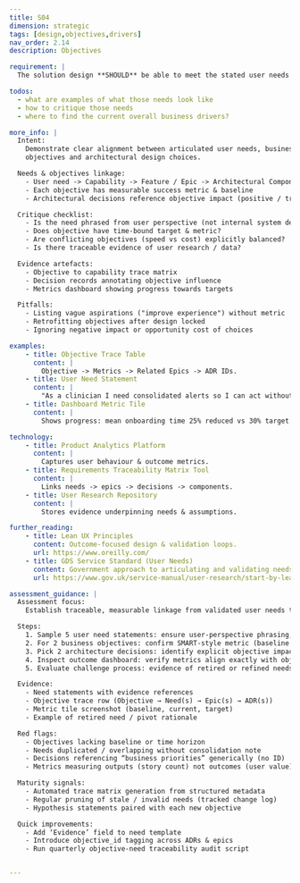 ```yaml
---
title: S04
dimension: strategic
tags: [design,objectives,drivers]
nav_order: 2.14
description: Objectives

requirement: |
  The solution design **SHOULD** be able to meet the stated user needs and overall business objectives/drivers.

todos:
  - what are examples of what those needs look like
  - how to critique those needs
  - where to find the current overall business drivers?

more_info: |
  Intent:
    Demonstrate clear alignment between articulated user needs, business
    objectives and architectural design choices.

  Needs & objectives linkage:
    - User need -> Capability -> Feature / Epic -> Architectural Component
    - Each objective has measurable success metric & baseline
    - Architectural decisions reference objective impact (positive / trade-off)

  Critique checklist:
    - Is the need phrased from user perspective (not internal system desire)?
    - Does objective have time-bound target & metric?
    - Are conflicting objectives (speed vs cost) explicitly balanced?
    - Is there traceable evidence of user research / data?

  Evidence artefacts:
    - Objective to capability trace matrix
    - Decision records annotating objective influence
    - Metrics dashboard showing progress towards targets

  Pitfalls:
    - Listing vague aspirations ("improve experience") without metric
    - Retrofitting objectives after design locked
    - Ignoring negative impact or opportunity cost of choices

examples: 
    - title: Objective Trace Table
      content: |
        Objective -> Metrics -> Related Epics -> ADR IDs.
    - title: User Need Statement
      content: |
        "As a clinician I need consolidated alerts so I can act without switching systems."
    - title: Dashboard Metric Tile
      content: |
        Shows progress: mean onboarding time 25% reduced vs 30% target.

technology:
    - title: Product Analytics Platform
      content: |
        Captures user behaviour & outcome metrics.
    - title: Requirements Traceability Matrix Tool
      content: |
        Links needs -> epics -> decisions -> components.
    - title: User Research Repository
      content: |
        Stores evidence underpinning needs & assumptions.

further_reading:
    - title: Lean UX Principles
      content: Outcome-focused design & validation loops.
      url: https://www.oreilly.com/
    - title: GDS Service Standard (User Needs)
      content: Government approach to articulating and validating needs.
      url: https://www.gov.uk/service-manual/user-research/start-by-learning-user-needs

assessment_guidance: |
  Assessment focus:
    Establish traceable, measurable linkage from validated user needs to business objectives and architectural choices.

  Steps:
    1. Sample 5 user need statements: ensure user-perspective phrasing, evidence reference (research session / data) and no embedded solution.
    2. For 2 business objectives: confirm SMART-style metric (baseline + target + timeframe) and linkage to needs & epics.
    3. Pick 2 architecture decisions: identify explicit objective impact section (positive, trade-off) present.
    4. Inspect outcome dashboard: verify metrics align exactly with objective identifiers & show trend.
    5. Evaluate challenge process: evidence of retired or refined needs after validation cycles?

  Evidence:
    - Need statements with evidence references
    - Objective trace row (Objective → Need(s) → Epic(s) → ADR(s))
    - Metric tile screenshot (baseline, current, target)
    - Example of retired need / pivot rationale

  Red flags:
    - Objectives lacking baseline or time horizon
    - Needs duplicated / overlapping without consolidation note
    - Decisions referencing “business priorities” generically (no ID)
    - Metrics measuring outputs (story count) not outcomes (user value)

  Maturity signals:
    - Automated trace matrix generation from structured metadata
    - Regular pruning of stale / invalid needs (tracked change log)
    - Hypothesis statements paired with each new objective

  Quick improvements:
    - Add ‘Evidence’ field to need template
    - Introduce objective_id tagging across ADRs & epics
    - Run quarterly objective-need traceability audit script


---
```

